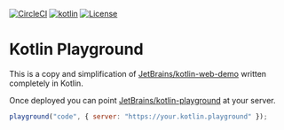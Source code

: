 [![CircleCI](https://circleci.com/gh/hexlabsio/kotlin-playground/tree/master.svg?style=svg)](https://circleci.com/gh/hexlabsio/kotlin-playground/tree/master)
<a href="http://kotlinlang.org"><img alt="kotlin" src="https://img.shields.io/badge/kotlin-1.3-blue.svg"></a>
[![License](https://img.shields.io/badge/License-Apache%202.0-blue.svg)](https://opensource.org/licenses/Apache-2.0)

# Kotlin Playground

This is a copy and simplification of [JetBrains/kotlin-web-demo]("https://github.com/JetBrains/kotlin-web-demo") written completely in Kotlin.

Once deployed you can point [JetBrains/kotlin-playground]("https://github.com/JetBrains/kotlin-playground") at your server.

```javascript
playground("code", { server: "https://your.kotlin.playground" });
```
